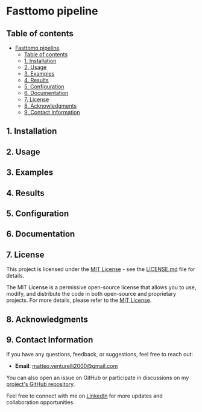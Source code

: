 # Fasttomo pipeline
<!-- Start with a clear and concise title that reflects the purpose of your project. Follow it with a brief description that outlines what your pipeline does. -->

## Table of contents
- [Fasttomo pipeline](#fasttomo-pipeline)
  - [Table of contents](#table-of-contents)
  - [1. Installation](#1-installation)
  - [2. Usage](#2-usage)
  - [3. Examples](#3-examples)
  - [4. Results](#4-results)
  - [5. Configuration](#5-configuration)
  - [6. Documentation](#6-documentation)
  - [7. License](#7-license)
  - [8. Acknowledgments](#8-acknowledgments)
  - [9. Contact Information](#9-contact-information)

## 1. Installation
<!-- Provide detailed instructions on how to install your pipeline. Include any dependencies and system requirements. You might also want to include installation commands for easy setup. --> 

## 2. Usage
<!-- Clearly explain how to use your pipeline. Include examples and command-line syntax if applicable. If there are configuration files, provide information on how to customize them. -->

## 3. Examples
<!-- Include examples of how to use your pipeline with sample inputs. This helps users understand the expected input format and see the output. -->

## 4. Results
<!-- If your pipeline produces visual results, consider including sample outputs or screenshots to showcase the expected outcomes. -->

## 5. Configuration
<!-- Explain any configuration options or settings that users can modify to customize the behavior of the pipeline. -->

## 6. Documentation
<!-- If you have detailed documentation beyond the README, provide links to it. This could include API documentation, user guides, or tutorials. -->

## 7. License
<!-- Specify the license under which your project is released. This is important for users who want to understand how they can use, modify, and distribute your code. -->

This project is licensed under the [MIT License](LICENSE.md) - see the [LICENSE.md](LICENSE.md) file for details.

The MIT License is a permissive open-source license that allows you to use, modify, and distribute the code in both open-source and proprietary projects. For more details, please refer to the [MIT License](https://opensource.org/licenses/MIT).


## 8. Acknowledgments
<!-- Give credit to any external libraries, tools, or resources that you used in your project. This is a good practice to show appreciation for the work of others. -->

## 9. Contact Information
<!-- Provide a way for users to contact you if they have questions, feedback, or want to collaborate. This could be an email address, a link to your personal website, or a discussion forum. -->
If you have any questions, feedback, or suggestions, feel free to reach out:

- **Email**: matteo.venturelli2000@gmail.com

You can also open an issue on GitHub or participate in discussions on my [project's GitHub repository](https://github.com/VenturelliMatteo/MasterThesis).

Feel free to connect with me on [LinkedIn](https://www.linkedin.com/in/matteo-venturelli/) for more updates and collaboration opportunities.
